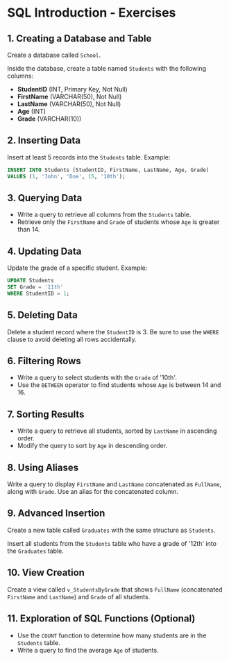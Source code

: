 # SQL Introduction - Exercises

## 1. Creating a Database and Table

Create a database called `School`.

Inside the database, create a table named `Students` with the following columns:

- **StudentID** (INT, Primary Key, Not Null)
- **FirstName** (VARCHAR(50), Not Null)
- **LastName** (VARCHAR(50), Not Null)
- **Age** (INT)
- **Grade** (VARCHAR(10))

## 2. Inserting Data

Insert at least 5 records into the `Students` table. Example:

```sql
INSERT INTO Students (StudentID, FirstName, LastName, Age, Grade)
VALUES (1, 'John', 'Doe', 15, '10th');
```

## 3. Querying Data

- Write a query to retrieve all columns from the `Students` table.
- Retrieve only the `FirstName` and `Grade` of students whose `Age` is greater than 14.

## 4. Updating Data

Update the grade of a specific student. Example:

```sql
UPDATE Students
SET Grade = '11th'
WHERE StudentID = 1;
```

## 5. Deleting Data

Delete a student record where the `StudentID` is 3. Be sure to use the `WHERE` clause to avoid deleting all rows accidentally.

## 6. Filtering Rows

- Write a query to select students with the `Grade` of '10th'.
- Use the `BETWEEN` operator to find students whose `Age` is between 14 and 16.

## 7. Sorting Results

- Write a query to retrieve all students, sorted by `LastName` in ascending order.
- Modify the query to sort by `Age` in descending order.

## 8. Using Aliases

Write a query to display `FirstName` and `LastName` concatenated as `FullName`, along with `Grade`. Use an alias for the concatenated column.

## 9. Advanced Insertion

Create a new table called `Graduates` with the same structure as `Students`.

Insert all students from the `Students` table who have a grade of '12th' into the `Graduates` table.

## 10. View Creation

Create a view called `v_StudentsByGrade` that shows `FullName` (concatenated `FirstName` and `LastName`) and `Grade` of all students.

## 11. Exploration of SQL Functions (Optional)

- Use the `COUNT` function to determine how many students are in the `Students` table.
- Write a query to find the average `Age` of students.
